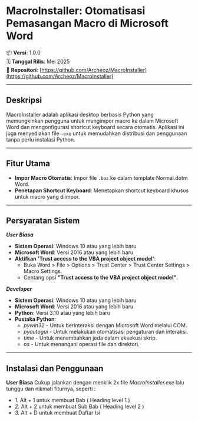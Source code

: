 # MacroInstaller: Otomatisasi Pemasangan Macro di Microsoft Word

📦 **Versi**: 1.0.0  
🗓️ **Tanggal Rilis**: Mei 2025  
🔗 **Repositori**: [https://github.com/Archeoz/MacroInstaller](https://github.com/Archeoz/MacroInstaller)

---

## Deskripsi

MacroInstaller adalah aplikasi desktop berbasis Python yang memungkinkan pengguna untuk mengimpor macro ke dalam Microsoft Word dan mengonfigurasi shortcut keyboard secara otomatis. Aplikasi ini juga menyediakan file `.exe` untuk memudahkan distribusi dan penggunaan tanpa perlu instalasi Python.

---

## Fitur Utama

- **Impor Macro Otomatis**: Impor file `.bas` ke dalam template Normal.dotm Word.
- **Penetapan Shortcut Keyboard**: Menetapkan shortcut keyboard khusus untuk macro yang diimpor.

---

## Persyaratan Sistem

**_User Biasa_**

- **Sistem Operasi**: Windows 10 atau yang lebih baru
- **Microsoft Word**: Versi 2016 atau yang lebih baru
- **Aktifkan 'Trust access to the VBA project object model'**:
  - Buka Word > File > Options > Trust Center > Trust Center Settings > Macro Settings.
  - Centang opsi **"Trust access to the VBA project object model"**.

**_Developer_** 

- **Sistem Operasi**: Windows 10 atau yang lebih baru 
- **Microsoft Word**: Versi 2016 atau yang lebih baru 
- **Python**: Versi 3.10 atau yang lebih baru 
- **Pustaka Python**: 
    - *pywin32* - Untuk berinteraksi dengan Microsoft Word melalui COM. 
    - *pyautogui* - Untuk melakukan otomatisasi pengaturan dan interaksi. 
    - *time* - Untuk menambahkan jeda dalam eksekusi skrip. 
    - *os* - Untuk menangani operasi file dan direktori.

---

## Instalasi dan Penggunaan

**User Biasa**
Cukup jalankan dengan menklik 2x file *MacroInstaller.exe* lalu tunggu dan nikmati fiturnya, seperti : 
- *1.* Alt + 1 untuk membuat Bab ( Heading level 1 ) 
- *2.* Alt + 2 untuk membuat Sub Bab ( Heading level 2 ) 
- *3.* Alt + D untuk membuat Daftar Isi
